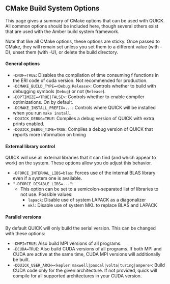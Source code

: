 ## CMake Build System Options

This page gives a summary of CMake options that can be used with QUICK.  All common options should be included here, though several others exist that are used with the Amber build system framework.

Note that like all CMake options, these options are sticky.  Once passed to CMake, they will remain set unless you set them to a different value (with -D), unset them (with -U), or delete the build directory.

#### General options
- `-DNOF=TRUE`: Disables the compilation of time consuming f functions in the ERI code of cuda version. Not recommended for production.
- `-DCMAKE_BUILD_TYPE=<Debug|Release>`: Controls whether to build with debugging symbols (`Debug`) or not (`Release`).
- `-DOPTIMIZE=<TRUE|FALSE>`: Controls whether to enable compiler optimizations.  On by default.
- `-DCMAKE_INSTALL_PREFIX=...`: Controls where QUICK will be installed when you run `make install`.
- `-DQUICK_DEBUG=TRUE`: Compiles a debug version of QUICK with extra prints enabled.
- `-DQUICK_DEBUG_TIME=TRUE`: Compiles a debug version of QUICK that reports more information on timing

#### External library control
QUICK will use all external libraries that it can find (and which appear to work) on the system.
These options allow you do adjust this behavior.

- `-DFORCE_INTERNAL_LIBS=blas`: Forces use of the internal BLAS library even if a system one is available.
- `"-DFORCE_DISABLE_LIBS=..."`:
  - This option can be set to a semicolon-separated list of libraries to not use.  Possible values:
    - `lapack`: Disable use of system LAPACK as a diagonalizer
    - `mkl`: Disable use of system MKL to replace BLAS and LAPACK 

#### Parallel versions
By default QUICK will only build the serial version.  This can be changed with these options:
- `-DMPI=TRUE`: Also build MPI versions of all programs.
- `-DCUDA=TRUE`: Also build CUDA versions of all programs.  If both MPI and CUDA are active at the same time, CUDA MPI versions will additionally be built.
- `-DQUICK_USER_ARCH=<kepler|maxwell|pascal|volta|turing|ampere>`: Build CUDA code only for the given architecture.  If not provided, quick will compile for all supported architectures in your CUDA version.